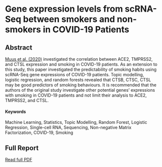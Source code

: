 # Gene expression levels from scRNA-Seq between smokers and non-smokers in COVID-19 Patients

## Abstract

[Muus et al. (2020)](https://doi.org/10.1101/2020.04.19.049254) investigated the correlation between ACE2, TMPRSS2, and CTSL expression and smoking in
COVID-19 patients. As an extension to this study, this paper investigated the predictability of smoking
habits using scRNA-Seq gene expressions of COVID-19 patients. Topic modelling, logistic regression,
and random forests revealed that CTSB, CTSC, CTSL may be good predictors of smoking behaviours.
It is recommended that the authors of the original study investigate other potential genes’ expressions
with smoking in COVID-19 patients and not limit their analysis to ACE2, TMPRSS2, and CTSL.

#### Keywords

Machine Learning, Statistics, Topic Modelling, Random Forest, Logistic Regression, Single-cell RNA, Sequencing, Non-negative Matrix Factorization, COVID-19, Smoking


## Full Report

[Read full PDF](final_report.pdf)
